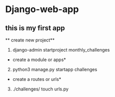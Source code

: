# Django-web-app
## this is my first app 
**  create new project**
1. django-admin startproject monthly_challenges
* create a module or apps*
2. python3 manage.py startapp challenges
* create a  routes or urls*
3. ./challenges/ touch urls.py

